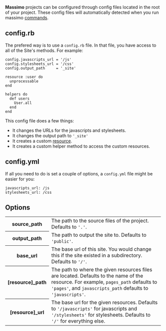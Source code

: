 **Massimo** projects can be configured through config files located in the root of your project. These config files will automatically detected when you run massimo [commands](/massimo/usage).


config.rb
---------

The prefered way is to use a `config.rb` file. In that file, you have access to all of the Site's methods. For example:

    config.javascripts_url = '/js'
    config.stylesheets_url = '/css'
    config.output_path     = '_site'
    
    resource :user do
      unprocessable
    end
    
    helpers do
      def users
        User.all
      end
    end
    
This config file does a few things:

* It changes the URLs for the javascripts and stylesheets.
* It changes the output path to `'_site'`
* It creates a custom [resource](/massimo/resources/).
* It creates a custom helper method to access the custom resources.


config.yml
----------

If all you need to do is set a couple of options, a `config.yml` file might be easier for you:

    javascripts_url: /js
    stylesheets_url: /css
    
    
Options
-------

<table>
  <tbody>
    <tr>
      <th>source_path</th>
      <td>The path to the source files of the project. Defaults to <code>'.'</code>.</td>
    </tr>
    <tr>
      <th>output_path</th>
      <td>The path to output the site to. Defaults to <code>'public'</code>.</td>
    </tr>
    <tr>
      <th>base_url</th>
      <td>The base url of this site. You would change this if the site existed in a subdirectory. Defaults to <code>'/'</code>.</td>
    </tr>
    <tr>
      <th>[resource]_path</th>
      <td>The path to where the given resources files are located. Defaults to the name of the resource. For example, <code>pages_path</code> defaults to <code>'pages'</code>, and <code>javascripts_path</code> defaults to <code>'javascripts'</code>.</td>
    </tr>
    <tr>
      <th>[resource]_url</th>
      <td>The base url for the given resources. Defaults to <code>'/javascripts'</code> for javascripts and <code>'/stylesheets'</code> for stylesheets. Defaults to <code>'/'</code> for everything else.</td>
    </tr>
  </tbody>
</table>